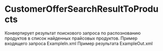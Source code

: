# CustomerOfferSearchResultToProducts

Конвертирует результат поискового запроса по распознованию продуктов в список найденных прайсовых продуктов.
Пример входящего запроса ExampleIn.xml
Пример результата ExampleOut.xml